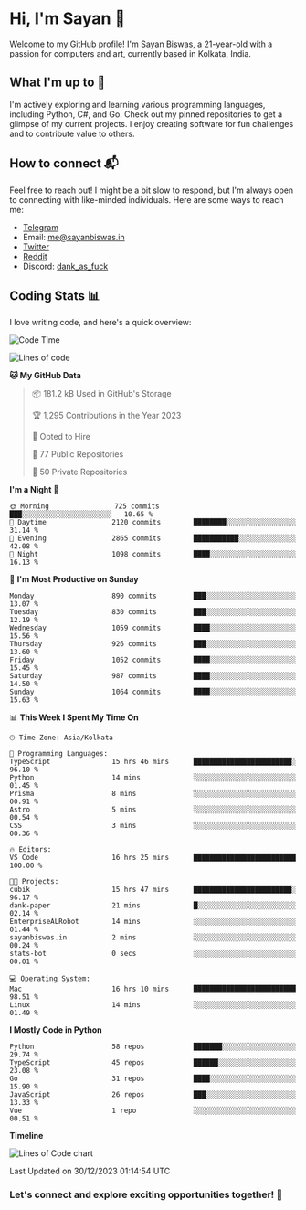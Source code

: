 # Hi, I'm Sayan 👋

Welcome to my GitHub profile! I'm Sayan Biswas, a 21-year-old with a passion for computers and art, currently based in Kolkata, India.

## What I'm up to 🚀

I'm actively exploring and learning various programming languages, including Python, C#, and Go. Check out my pinned repositories to get a glimpse of my current projects. I enjoy creating software for fun challenges and to contribute value to others.

## How to connect 📬

Feel free to reach out! I might be a bit slow to respond, but I'm always open to connecting with like-minded individuals. Here are some ways to reach me:

- [Telegram](https://t.me/dank_as_fuck)
- Email: [me@sayanbiswas.in](mailto:me@sayanbiswas.in)
- [Twitter](https://twitter.com/TheDankDel)
- [Reddit](https://www.reddit.com/user/dank_as_fuck_/)
- Discord: [dank_as_fuck](https://discordapp.com/users/506536929152466945)

## Coding Stats 📊

I love writing code, and here's a quick overview:

<!--START_SECTION:waka-->
![Code Time](http://img.shields.io/badge/Code%20Time-1%2C363%20hrs%2021%20mins-blue)

![Lines of code](https://img.shields.io/badge/From%20Hello%20World%20I%27ve%20Written-6.6%20million%20lines%20of%20code-blue)

**🐱 My GitHub Data** 

> 📦 181.2 kB Used in GitHub's Storage 
 > 
> 🏆 1,295 Contributions in the Year 2023
 > 
> 💼 Opted to Hire
 > 
> 📜 77 Public Repositories 
 > 
> 🔑 50 Private Repositories 
 > 
**I'm a Night 🦉** 

```text
🌞 Morning                725 commits         ███░░░░░░░░░░░░░░░░░░░░░░   10.65 % 
🌆 Daytime                2120 commits        ████████░░░░░░░░░░░░░░░░░   31.14 % 
🌃 Evening                2865 commits        ███████████░░░░░░░░░░░░░░   42.08 % 
🌙 Night                  1098 commits        ████░░░░░░░░░░░░░░░░░░░░░   16.13 % 
```
📅 **I'm Most Productive on Sunday** 

```text
Monday                   890 commits         ███░░░░░░░░░░░░░░░░░░░░░░   13.07 % 
Tuesday                  830 commits         ███░░░░░░░░░░░░░░░░░░░░░░   12.19 % 
Wednesday                1059 commits        ████░░░░░░░░░░░░░░░░░░░░░   15.56 % 
Thursday                 926 commits         ███░░░░░░░░░░░░░░░░░░░░░░   13.60 % 
Friday                   1052 commits        ████░░░░░░░░░░░░░░░░░░░░░   15.45 % 
Saturday                 987 commits         ████░░░░░░░░░░░░░░░░░░░░░   14.50 % 
Sunday                   1064 commits        ████░░░░░░░░░░░░░░░░░░░░░   15.63 % 
```


📊 **This Week I Spent My Time On** 

```text
🕑︎ Time Zone: Asia/Kolkata

💬 Programming Languages: 
TypeScript               15 hrs 46 mins      ████████████████████████░   96.10 % 
Python                   14 mins             ░░░░░░░░░░░░░░░░░░░░░░░░░   01.45 % 
Prisma                   8 mins              ░░░░░░░░░░░░░░░░░░░░░░░░░   00.91 % 
Astro                    5 mins              ░░░░░░░░░░░░░░░░░░░░░░░░░   00.54 % 
CSS                      3 mins              ░░░░░░░░░░░░░░░░░░░░░░░░░   00.36 % 

🔥 Editors: 
VS Code                  16 hrs 25 mins      █████████████████████████   100.00 % 

🐱‍💻 Projects: 
cubik                    15 hrs 47 mins      ████████████████████████░   96.17 % 
dank-paper               21 mins             █░░░░░░░░░░░░░░░░░░░░░░░░   02.14 % 
EnterpriseALRobot        14 mins             ░░░░░░░░░░░░░░░░░░░░░░░░░   01.44 % 
sayanbiswas.in           2 mins              ░░░░░░░░░░░░░░░░░░░░░░░░░   00.24 % 
stats-bot                0 secs              ░░░░░░░░░░░░░░░░░░░░░░░░░   00.01 % 

💻 Operating System: 
Mac                      16 hrs 10 mins      █████████████████████████   98.51 % 
Linux                    14 mins             ░░░░░░░░░░░░░░░░░░░░░░░░░   01.49 % 
```

**I Mostly Code in Python** 

```text
Python                   58 repos            ███████░░░░░░░░░░░░░░░░░░   29.74 % 
TypeScript               45 repos            ██████░░░░░░░░░░░░░░░░░░░   23.08 % 
Go                       31 repos            ████░░░░░░░░░░░░░░░░░░░░░   15.90 % 
JavaScript               26 repos            ███░░░░░░░░░░░░░░░░░░░░░░   13.33 % 
Vue                      1 repo              ░░░░░░░░░░░░░░░░░░░░░░░░░   00.51 % 
```



**Timeline**

![Lines of Code chart](https://raw.githubusercontent.com/Dank-del/Dank-del/main/assets/bar_graph.png)


 Last Updated on 30/12/2023 01:14:54 UTC
<!--END_SECTION:waka-->

### Let's connect and explore exciting opportunities together! 🚀
